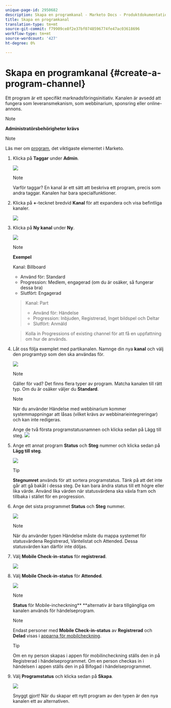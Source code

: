 ```yaml
---
unique-page-id: 2950682
description: Skapa en programkanal - Marketo Docs - Produktdokumentation
title: Skapa en programkanal
translation-type: tm+mt
source-git-commit: f79909ce8f2e37bf0748596774fe47ac03618696
workflow-type: tm+mt
source-wordcount: '427'
ht-degree: 0%

---
```



# Skapa en programkanal {#create-a-program-channel}

Ett program är ett specifikt marknadsföringsinitiativ. Kanalen är avsedd att fungera som leveransmekanism, som webbinarium, sponsring eller online-annons.

>[!NOTE]
>
>**Administratörsbehörigheter krävs**

>[!NOTE]
>
>Läs mer om [program](/help/marketo/product-docs/core-marketo-concepts/programs/creating-programs/understanding-programs.md), det viktigaste elementet i Marketo.

1. Klicka på **Taggar** under **Admin**.

   ![](assets/image2014-9-24-12-3a57-3a27.png)

   >[!NOTE]
   >
   >Varför taggar? En kanal är ett sätt att beskriva ett program, precis som andra taggar. Kanalen har bara specialfunktioner.

1. Klicka på **+**-tecknet bredvid **Kanal** för att expandera och visa befintliga kanaler.

   ![](assets/image2014-9-24-12-3a58-3a33.png)

1. Klicka på **Ny kanal** under **Ny**.

   ![](assets/image2014-9-24-12-3a58-3a53.png)

   >[!NOTE]
   >
   >**Exempel**
   >
   >Kanal: Billboard
   >
   >* Använd för: Standard
   >* Progression: Medlem, engagerad (om du är osäker, så fungerar dessa bra)
   >* Slutfört: Engagerad

   >
   >Kanal: Part
   >
   >* Använd för: Händelse
   >* Progression: Inbjuden, Registrerad, Inget bildspel och Deltar
   >* Slutfört: Anmäld

   >
   >Kolla in Progressions of existing channel för att få en uppfattning om hur de används.

1. Låt oss följa exemplet med partikanalen. Namnge din nya **kanal** och välj den programtyp som den ska användas för.

   ![](assets/image2014-9-24-13-3a0-3a17.png)

   >[!NOTE]
   >
   >Gäller för vad? Det finns flera typer av program. Matcha kanalen till rätt typ. Om du är osäker väljer du **Standard**.

   >[!NOTE]
   >
   >När du använder Händelse med webbinarium kommer systemmappningar att låsas (vilket krävs av webbinarieintegreringar) och kan inte redigeras.

   Ange de två första programstatusnamnen och klicka sedan på Lägg till steg.
   ![](assets/image2014-9-24-15-3a37-3a0.png)

1. Ange ett annat program **Status** och **Steg** nummer och klicka sedan på **Lägg till steg**.

   ![](assets/image2014-9-24-15-3a37-3a30.png)

   >[!TIP]
   >
   >**Stegnumret** används för att sortera programstatus. Tänk på att det inte går att gå bakåt i dessa steg. De kan bara ändra status till ett högre eller lika värde. Använd lika värden när statusvärdena ska växla fram och tillbaka i stället för en progression.

1. Ange det sista programmet **Status** och **Steg** nummer.

   ![](assets/image2014-9-24-15-3a39-3a15.png)

   >[!NOTE]
   >
   >När du använder typen Händelse måste du mappa systemet för statusvärdena Registrerad, Väntelistat och Attended. Dessa statusvärden kan därför inte döljas.

1. Välj **Mobile Check-in-status** för **registrerad**.

   ![](assets/image2014-9-24-15-3a39-3a43.png)

1. Välj **Mobile Check-in-status** för **Attended**.

   ![](assets/image2014-9-24-15-3a40-3a21.png)

   >[!NOTE]
   >
   >**Status** för Mobile-incheckning** **alternativ är bara tillgängliga om kanalen används för händelseprogram.

   >[!NOTE]
   >
   >Endast personer med **Mobile Check-in-status** av **Registrerad** och **Delad** visas i [apparna för mobilcheckning](/help/marketo/product-docs/core-marketo-concepts/mobile-apps/event-check-in/event-check-in-overview.md).

   >[!TIP]
   >
   >Om en ny person skapas i appen för mobilincheckning ställs den in på Registrerad i händelseprogrammet. Om en person checkas in i händelsen i appen ställs den in på Bifogad i händelseprogrammet.

1. Välj **Programstatus** och klicka sedan på **Skapa**.

   ![](assets/image2014-9-24-15-3a42-3a54.png)

   Snyggt gjort! När du skapar ett nytt program av den typen är den nya kanalen ett av alternativen.
